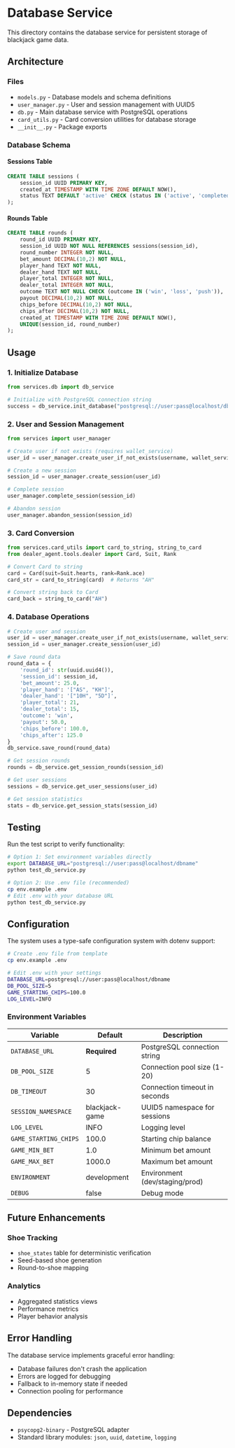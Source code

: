 # Database Service

This directory contains the database service for persistent storage of blackjack game data.

## Architecture

### Files

- `models.py` - Database models and schema definitions
- `user_manager.py` - User and session management with UUID5
- `db.py` - Main database service with PostgreSQL operations
- `card_utils.py` - Card conversion utilities for database storage
- `__init__.py` - Package exports

### Database Schema

#### Sessions Table
```sql
CREATE TABLE sessions (
    session_id UUID PRIMARY KEY,
    created_at TIMESTAMP WITH TIME ZONE DEFAULT NOW(),
    status TEXT DEFAULT 'active' CHECK (status IN ('active', 'completed', 'abandoned'))
);
```

#### Rounds Table
```sql
CREATE TABLE rounds (
    round_id UUID PRIMARY KEY,
    session_id UUID NOT NULL REFERENCES sessions(session_id),
    round_number INTEGER NOT NULL,
    bet_amount DECIMAL(10,2) NOT NULL,
    player_hand TEXT NOT NULL,
    dealer_hand TEXT NOT NULL,
    player_total INTEGER NOT NULL,
    dealer_total INTEGER NOT NULL,
    outcome TEXT NOT NULL CHECK (outcome IN ('win', 'loss', 'push')),
    payout DECIMAL(10,2) NOT NULL,
    chips_before DECIMAL(10,2) NOT NULL,
    chips_after DECIMAL(10,2) NOT NULL,
    created_at TIMESTAMP WITH TIME ZONE DEFAULT NOW(),
    UNIQUE(session_id, round_number)
);
```

## Usage

### 1. Initialize Database
```python
from services.db import db_service

# Initialize with PostgreSQL connection string
success = db_service.init_database("postgresql://user:pass@localhost/dbname")
```

### 2. User and Session Management
```python
from services import user_manager

# Create user if not exists (requires wallet_service)
user_id = user_manager.create_user_if_not_exists(username, wallet_service)

# Create a new session
session_id = user_manager.create_session(user_id)

# Complete session
user_manager.complete_session(session_id)

# Abandon session
user_manager.abandon_session(session_id)
```

### 3. Card Conversion
```python
from services.card_utils import card_to_string, string_to_card
from dealer_agent.tools.dealer import Card, Suit, Rank

# Convert Card to string
card = Card(suit=Suit.hearts, rank=Rank.ace)
card_str = card_to_string(card)  # Returns "AH"

# Convert string back to Card
card_back = string_to_card("AH")
```

### 4. Database Operations
```python
# Create user and session
user_id = user_manager.create_user_if_not_exists(username, wallet_service)
session_id = user_manager.create_session(user_id)

# Save round data
round_data = {
    'round_id': str(uuid.uuid4()),
    'session_id': session_id,
    'bet_amount': 25.0,
    'player_hand': '["AS", "KH"]',
    'dealer_hand': '["10H", "5D"]',
    'player_total': 21,
    'dealer_total': 15,
    'outcome': 'win',
    'payout': 50.0,
    'chips_before': 100.0,
    'chips_after': 125.0
}
db_service.save_round(round_data)

# Get session rounds
rounds = db_service.get_session_rounds(session_id)

# Get user sessions
sessions = db_service.get_user_sessions(user_id)

# Get session statistics
stats = db_service.get_session_stats(session_id)
```

## Testing

Run the test script to verify functionality:

```bash
# Option 1: Set environment variables directly
export DATABASE_URL="postgresql://user:pass@localhost/dbname"
python test_db_service.py

# Option 2: Use .env file (recommended)
cp env.example .env
# Edit .env with your database URL
python test_db_service.py
```

## Configuration

The system uses a type-safe configuration system with dotenv support:

```bash
# Create .env file from template
cp env.example .env

# Edit .env with your settings
DATABASE_URL=postgresql://user:pass@localhost/dbname
DB_POOL_SIZE=5
GAME_STARTING_CHIPS=100.0
LOG_LEVEL=INFO
```

### Environment Variables

| Variable | Default | Description |
|----------|---------|-------------|
| `DATABASE_URL` | **Required** | PostgreSQL connection string |
| `DB_POOL_SIZE` | 5 | Connection pool size (1-20) |
| `DB_TIMEOUT` | 30 | Connection timeout in seconds |
| `SESSION_NAMESPACE` | blackjack-game | UUID5 namespace for sessions |
| `LOG_LEVEL` | INFO | Logging level |
| `GAME_STARTING_CHIPS` | 100.0 | Starting chip balance |
| `GAME_MIN_BET` | 1.0 | Minimum bet amount |
| `GAME_MAX_BET` | 1000.0 | Maximum bet amount |
| `ENVIRONMENT` | development | Environment (dev/staging/prod) |
| `DEBUG` | false | Debug mode |

## Future Enhancements

### Shoe Tracking
- `shoe_states` table for deterministic verification
- Seed-based shoe generation
- Round-to-shoe mapping

### Analytics
- Aggregated statistics views
- Performance metrics
- Player behavior analysis

## Error Handling

The database service implements graceful error handling:
- Database failures don't crash the application
- Errors are logged for debugging
- Fallback to in-memory state if needed
- Connection pooling for performance

## Dependencies

- `psycopg2-binary` - PostgreSQL adapter
- Standard library modules: `json`, `uuid`, `datetime`, `logging` 